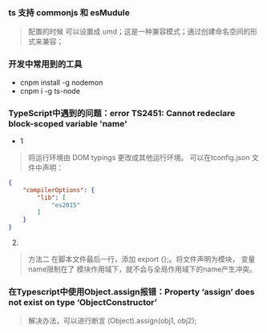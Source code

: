 ### ts 支持 commonjs 和 esMudule
> 配置的时候 可以设置成 umd；这是一种兼容模式；通过创建命名空间的形式来兼容；
>

### 开发中常用到的工具
- cnpm install -g  nodemon
- cnpm i -g ts-node 
### TypeScript中遇到的问题：error TS2451: Cannot redeclare block-scoped variable 'name'
- 1
> 将运行环境由 DOM typings 更改成其他运行环境。
  可以在tconfig.json 文件中声明：
```json
{
    "compilerOptions": {
        "lib": [
            "es2015"
        ]
    }
}
```
2.
> 方法二
  在脚本文件最后一行，添加 export {};。将文件声明为模块， 变量name限制在了 模块作用域下，就不会与全局作用域下的name产生冲突。
### 在Typescript中使用Object.assign报错：Property ‘assign’ does not exist on type ‘ObjectConstructor’
>  解决办法，可以进行断言   (<any>Object).assign(obj1, obj2);
